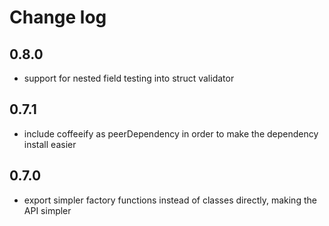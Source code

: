 # Change log

## 0.8.0

- support for nested field testing into struct validator

## 0.7.1

- include coffeeify as peerDependency in order to make the dependency install easier

## 0.7.0

- export simpler factory functions instead of classes directly, making the API simpler
